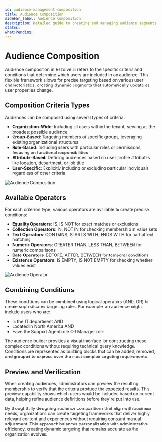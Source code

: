 ```yaml
---
id: audience-management-composition
title: Audience Composition
sidebar_label: Audience Composition
description: Detailed guide to creating and managing audience segments with different composition methods
status: 
whatsPending: 
---
```


# Audience Composition

Audience composition in Rezolve.ai refers to the specific criteria and conditions that determine which users are included in an audience. This flexible framework allows for precise targeting based on various user characteristics, creating dynamic segments that automatically update as user properties change.

## Composition Criteria Types

Audiences can be composed using several types of criteria:

- **Organization-Wide**: Including all users within the tenant, serving as the broadest possible audience
- **Group-Based**: Targeting members of specific groups, leveraging existing organizational structures
- **Role-Based**: Including users with particular roles or permissions, focusing on functional responsibilities
- **Attribute-Based**: Defining audiences based on user profile attributes like location, department, or job title
- **User-Specific**: Explicitly including or excluding particular individuals regardless of other criteria


![Audience Composition](/img/administration/Audience_Composition.png)



## Available Operators

For each criterion type, various operators are available to create precise conditions:

- **Equality Operators**: IS, IS NOT for exact matches or exclusions
- **Collection Operators**: IN, NOT IN for checking membership in value sets
- **Text Operators**: CONTAINS, STARTS WITH, ENDS WITH for partial text matching
- **Numeric Operators**: GREATER THAN, LESS THAN, BETWEEN for numeric comparisons
- **Date Operators**: BEFORE, AFTER, BETWEEN for temporal conditions
- **Existence Operators**: IS EMPTY, IS NOT EMPTY for checking whether values exist


![Audience Operator](/img/administration/Audience_Operator.png)

## Combining Conditions

These conditions can be combined using logical operators (AND, OR) to create sophisticated targeting rules. For example, an audience might include users who are:

- In the IT department AND
- Located in North America AND
- Have the Support Agent role OR Manager role

The audience builder provides a visual interface for constructing these complex conditions without requiring technical query knowledge. Conditions are represented as building blocks that can be added, removed, and grouped to express even the most complex targeting requirements.

## Preview and Verification

When creating audiences, administrators can preview the resulting membership to verify that the criteria produce the expected results. This preview capability shows which users would be included based on current data, helping refine audience definitions before they're put into use.



By thoughtfully designing audience compositions that align with business needs, organizations can create targeting frameworks that deliver highly relevant content and experiences without requiring constant manual adjustment. This approach balances personalization with administrative efficiency, creating dynamic targeting that remains accurate as the organization evolves.
